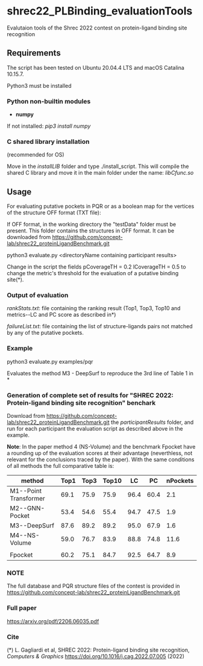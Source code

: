 # shrec22_PLBinding_evaluationTools
 Evalutaion tools of the Shrec 2022  contest on protein-ligand binding site recognition
 
## Requirements
The script has been tested on Ubuntu 20.04.4 LTS and macOS Catalina 10.15.7.

Python3 must be installed

### Python non-builtin modules
- **numpy**

If not installed: *pip3 install numpy*

### C shared library installation
(recommended for OS)

Move in the *installLIB* folder and type ./install_script.
This will compile the shared C library and move it in the main folder under the name: *libCfunc.so*


## Usage 
For evaluating putative pockets in PQR or as a boolean map for the vertices of the structure OFF format (TXT file):

If OFF format, in the working directory the "testData" folder must be present. This folder contains the structures in OFF format.
It can be downloaded from https://github.com/concept-lab/shrec22_proteinLigandBenchmark.git

python3 evaluate.py \<directoryName containing participant results\>

Change in the script the fields 
pCoverageTH = 0.2
lCoverageTH = 0.5
to change the metric's threshold for the evaluation of a putative binding site(\*).

### Output of evaluation
*rankStats.txt*: file containing the ranking result (Top1, Top3, Top10 and metrics--LC and PC score as described in\*)

*failureList.txt*: file containing the list of structure-ligands pairs not matched by any of the putative pockets.
### Example
python3 evaluate.py examples/pqr

Evaluates the method M3 - DeepSurf to reproduce the 3rd line of Table 1 in \*

### Generation of complete set of results for "SHREC 2022: Protein-ligand binding site recognition" benchark

Download from https://github.com/concept-lab/shrec22_proteinLigandBenchmark.git the *participantResults* folder, and run for each participant the evaluation script as described above in the example.

**Note**: In the paper method 4 (NS-Volume) and the benchmark Fpocket have a rounding up of the evaluation scores at their advantage (neverthless, not relevant for the conclusions traced by the paper). With the same conditions of all methods the full comparative table is:

| method              | Top1 | Top3 | Top10| LC   | PC   | nPockets |
|---------------------|------|------|------|------|------|----------|
|M1--Point Transformer| 69.1 | 75.9 | 75.9 | 96.4 | 60.4 | 2.1 |
|M2--GNN-Pocket       | 53.4 | 54.6 | 55.4 | 94.7 | 47.5 | 1.9 |
|M3--DeepSurf         | 87.6 | 89.2 | 89.2 | 95.0 | 67.9 | 1.6 |
|M4--NS-Volume        | 59.0 | 76.7 | 83.9 | 88.8 | 74.8 | 11.6 |
| | | | | | | | 
|Fpocket              | 60.2 | 75.1 | 84.7 | 92.5 | 64.7 | 8.9 |
    
    


### NOTE
The full database and PQR structure files of the contest is provided in https://github.com/concept-lab/shrec22_proteinLigandBenchmark.git

### Full paper

https://arxiv.org/pdf/2206.06035.pdf

### Cite
(*) L. Gagliardi et al, SHREC 2022: Protein-ligand binding site recognition, *Computers & Graphics* https://doi.org/10.1016/j.cag.2022.07.005 (2022)
